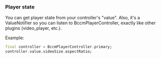 ### Player state

You can get player state from your controller's "value".
Also, it's a ValueNotifier so you can listen to BccmPlayerController, exactly like other plugins (video_player, etc.).

Example:

```dart
final controller = BccmPlayerController.primary;
controller.value.videoSize.aspectRatio;
```
